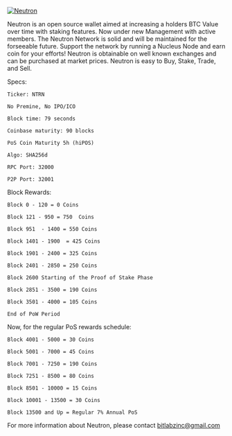 <a href="http://imgur.com/Ub3OdE9"><img src="http://i.imgur.com/Ub3OdE9.png" title="Neutron" /></a>


Neutron is an open source wallet aimed at increasing a holders BTC Value over time with staking features. Now under new Management with active members. The Neutron Network is solid and will be maintained for the forseeable future. Support the network by running a Nucleus Node and earn coin for your efforts! Neutron is obtainable on well known exchanges and can be purchased at market prices. Neutron is easy to Buy, Stake, Trade, and Sell. 


Specs:
        

	Ticker: NTRN
	
	No Premine, No IPO/ICO

	Block time: 79 seconds

	Coinbase maturity: 90 blocks

	PoS Coin Maturity 5h (hiPOS)

	Algo: SHA256d

	RPC Port: 32000

	P2P Port: 32001


Block Rewards:


	Block 0 - 120 = 0 Coins
	
	Block 121 - 950 = 750  Coins

	Block 951  - 1400 = 550 Coins

	Block 1401 - 1900  = 425 Coins

	Block 1901 - 2400 = 325 Coins

	Block 2401 - 2850 = 250 Coins
	
	Block 2600 Starting of the Proof of Stake Phase
	
	Block 2851 - 3500 = 190 Coins

	Block 3501 - 4000 = 105 Coins

	End of PoW Period


Now, for the regular PoS rewards schedule:

	Block 4001 - 5000 = 30 Coins

	Block 5001 - 7000 = 45 Coins

	Block 7001 - 7250 = 190 Coins

	Block 7251 - 8500 = 80 Coins

	Block 8501 - 10000 = 15 Coins

	Block 10001 - 13500 = 30 Coins

	Block 13500 and Up = Regular 7% Annual PoS


For more information about Neutron, please contact bitlabzinc@gmail.com
